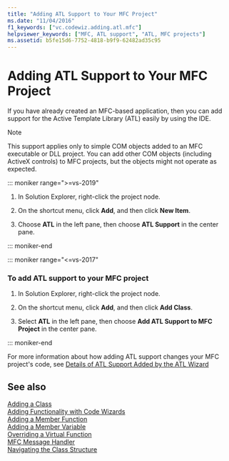 ```yaml
---
title: "Adding ATL Support to Your MFC Project"
ms.date: "11/04/2016"
f1_keywords: ["vc.codewiz.adding.atl.mfc"]
helpviewer_keywords: ["MFC, ATL support", "ATL, MFC projects"]
ms.assetid: b5fe15d6-7752-4818-b9f9-62482ad35c95
---
```

# Adding ATL Support to Your MFC Project

If you have already created an MFC-based application, then you can add support for the Active Template Library (ATL) easily by using the IDE.

> [!NOTE]
>  This support applies only to simple COM objects added to an MFC executable or DLL project. You can add other COM objects (including ActiveX controls) to MFC projects, but the objects might not operate as expected.

::: moniker range=">=vs-2019"

1. In Solution Explorer, right-click the project node.

1. On the shortcut menu, click **Add**, and then click **New Item**.

1. Choose **ATL** in the left pane, then choose **ATL Support** in the center pane.

::: moniker-end

::: moniker range="<=vs-2017"

### To add ATL support to your MFC project

1. In Solution Explorer, right-click the project node.

1. On the shortcut menu, click **Add**, and then click **Add Class**.

1. Select **ATL** in the left pane, then choose **Add ATL Support to MFC Project** in the center pane.

::: moniker-end

For more information about how adding ATL support changes your MFC project's code, see [Details of ATL Support Added by the ATL Wizard](../../mfc/reference/details-of-atl-support-added-by-the-atl-wizard.md)

## See also

[Adding a Class](../../ide/adding-a-class-visual-cpp.md)<br/>
[Adding Functionality with Code Wizards](../../ide/adding-functionality-with-code-wizards-cpp.md)<br/>
[Adding a Member Function](../../ide/adding-a-member-function-visual-cpp.md)<br/>
[Adding a Member Variable](../../ide/adding-a-member-variable-visual-cpp.md)<br/>
[Overriding a Virtual Function](../../ide/overriding-a-virtual-function-visual-cpp.md)<br/>
[MFC Message Handler](../../mfc/reference/adding-an-mfc-message-handler.md)<br/>
[Navigating the Class Structure](../../ide/navigate-code-cpp.md)
